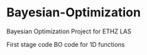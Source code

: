 # Bayesian-Optimization
Bayesian Optimization Project for ETHZ LAS

First stage code BO code for 1D functions
